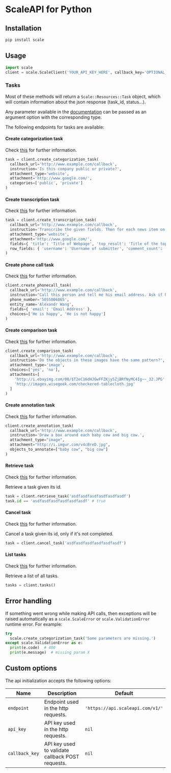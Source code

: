 # ScaleAPI for Python

## Installation
```sh
pip install scale
```

## Usage
```python
import scale
client = scale.ScaleClient('YOUR_API_KEY_HERE', callback_key='OPTIONAL_CALLBACK_KEY_HERE')
```

### Tasks

Most of these methods will return a `Scale::Resources::Task` object, which will contain information
about the json response (task_id, status...).

Any parameter available in the [documentation](https://docs.scaleapi.com) can be passed as an argument
option with the corresponding type.

The following endpoints for tasks are available:

#### Create categorization task

Check [this](https://docs.scaleapi.com/#create-categorization-task) for further information.

```python
task = client.create_categorization_task(
  callback_url='http://www.example.com/callback',
  instruction='Is this company public or private?',
  attachment_type='website',
  attachment='http://www.google.com/',
  categories=['public', 'private']
)
```

#### Create transcription task

Check [this](https://docs.scaleapi.com/#create-transcription-task) for further information.

```python
task = client.create_transcription_task(
  callback_url='http://www.example.com/callback',
  instruction='Transcribe the given fields. Then for each news item on the page, transcribe the information for the row.',
  attachment_type='website',
  attachment='http://www.google.com/',
  fields={ 'title': 'Title of Webpage', 'top_result': 'Title of the top result' },
  row_fields: { 'username': 'Username of submitter', 'comment_count': 'Number of comments' }
)
```

#### Create phone call task

Check [this](https://docs.scaleapi.com/#create-phone-call-task) for further information.

```python
client.create_phonecall_task(
  callback_url='http://www.example.com/callback',
  instruction="Call this person and tell me his email address. Ask if he's happy too.",
  phone_number='5055006865',
  entity_name='Alexandr Wang',
  fields={ 'email': 'Email Address' },
  choices=['He is happy', 'He is not happy']
)
```

#### Create comparison task

Check [this](https://docs.scaleapi.com/#create-comparison-task) for further information.

```python
client.create_comparison_task(
  callback_url='http://www.example.com/callback',
  instruction='Do the objects in these images have the same pattern?',
  attachment_type='image',
  choices=['yes', 'no'],
  attachments=[
    'http://i.ebayimg.com/00/$T2eC16dHJGwFFZKjy5ZjBRfNyMC4Ig~~_32.JPG',
    'http://images.wisegeek.com/checkered-tablecloth.jpg'
  ]
)
```

#### Create annotation task

Check [this](https://docs.scaleapi.com/#create-annotation-task-bounding-box) for further information.

```python
client.create_annotation_task(
  callback_url='http://www.example.com/callback',
  instruction='Draw a box around each baby cow and big cow.',
  attachment_type="image",
  attachment="http://i.imgur.com/v4cBreD.jpg",
  objects_to_annotate=["baby cow", "big cow"]
)
```

#### Retrieve task

Check [this](https://docs.scaleapi.com/#retrieve-a-task) for further information.

Retrieve a task given its id.

```python
task = client.retrieve_task('asdfasdfasdfasdfasdfasdf')
task.id == 'asdfasdfasdfasdfasdfasdf' # true
```

#### Cancel task

Check [this](https://docs.scaleapi.com/#cancel-a-task) for further information.

Cancel a task given its id, only if it's not completed.

```python
task = client.cancel_task('asdfasdfasdfasdfasdfasdf')
```

#### List tasks

Check [this](https://docs.scaleapi.com/#list-all-tasks) for further information.

Retrieve a list of all tasks.

```python
tasks = client.tasks()
```

## Error handling

If something went wrong while making API calls, then exceptions will be raised automatically
as a `scale.ScaleError`  or `scale.ValidationError` runtime error. For example:

```python
try
  scale.create_categorization_task('Some parameters are missing.')
except scale.ValidationError as e:
  print(e.code)  # 400
  print(e.message)  # missing param X
```

## Custom options

The api initialization accepts the following options:

| Name | Description | Default |
| ---- | ----------- | ------- |
| `endpoint` | Endpoint used in the http requests. | `'https://api.scaleapi.com/v1/'` |
| `api_key` | API key used in the http requests. | `nil` |
| `callback_key` | API key used to validate callback POST requests. | `nil` |

